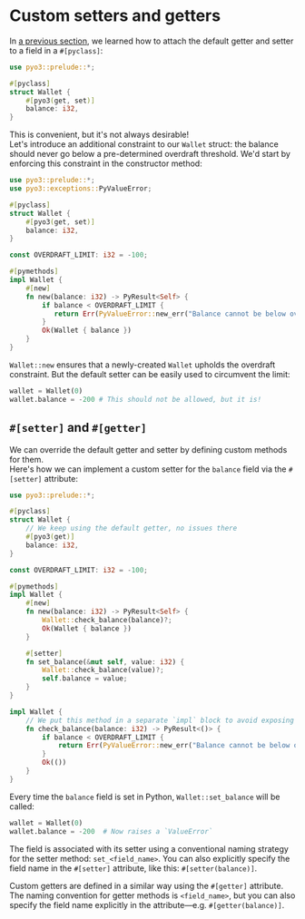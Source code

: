 # Custom setters and getters

In [a previous section](01_constructors.md), we learned how to attach the default getter and setter to a field in a `#[pyclass]`:

```rust
use pyo3::prelude::*;

#[pyclass]
struct Wallet {
    #[pyo3(get, set)]
    balance: i32,
}
```

This is convenient, but it's not always desirable!\
Let's introduce an additional constraint to our `Wallet` struct: the balance should never go below a pre-determined
overdraft threshold.
We'd start by enforcing this constraint in the constructor method:

```rust
use pyo3::prelude::*;
use pyo3::exceptions::PyValueError;

#[pyclass]
struct Wallet {
    #[pyo3(get, set)]
    balance: i32,
}

const OVERDRAFT_LIMIT: i32 = -100;

#[pymethods]
impl Wallet {
    #[new]
    fn new(balance: i32) -> PyResult<Self> {
        if balance < OVERDRAFT_LIMIT {
           return Err(PyValueError::new_err("Balance cannot be below overdraft limit"));     
        }
        Ok(Wallet { balance })
    }
}
```

`Wallet::new` ensures that a newly-created `Wallet` upholds the overdraft constraint. But the default setter
can be easily used to circumvent the limit:

```python
wallet = Wallet(0)
wallet.balance = -200 # This should not be allowed, but it is!
```

## `#[setter]` and `#[getter]`

We can override the default getter and setter by defining custom methods for them.\
Here's how we can implement a custom setter for the `balance` field via the `#[setter]` attribute:

```rust
use pyo3::prelude::*;

#[pyclass]
struct Wallet {
    // We keep using the default getter, no issues there
    #[pyo3(get)]
    balance: i32,
}

const OVERDRAFT_LIMIT: i32 = -100;

#[pymethods]
impl Wallet {
    #[new]
    fn new(balance: i32) -> PyResult<Self> {
        Wallet::check_balance(balance)?;
        Ok(Wallet { balance })
    }

    #[setter]
    fn set_balance(&mut self, value: i32) {
        Wallet::check_balance(value)?;
        self.balance = value;
    }
}

impl Wallet {
    // We put this method in a separate `impl` block to avoid exposing it to Python
    fn check_balance(balance: i32) -> PyResult<()> {
        if balance < OVERDRAFT_LIMIT {
            return Err(PyValueError::new_err("Balance cannot be below overdraft limit"));
        }
        Ok(())
    }
}
```

Every time the `balance` field is set in Python, `Wallet::set_balance` will be called:

```python
wallet = Wallet(0)
wallet.balance = -200  # Now raises a `ValueError`
```

The field is associated with its setter using a conventional naming strategy for the setter method: `set_<field_name>`.
You can also explicitly specify the field name in the `#[setter]` attribute, like this: `#[setter(balance)]`.

Custom getters are defined in a similar way using the `#[getter]` attribute. The naming convention for
getter methods is `<field_name>`, but you can also specify the field name explicitly in the attribute—e.g.
`#[getter(balance)]`.
